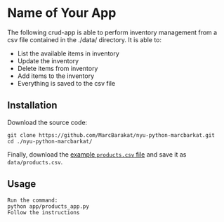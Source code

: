 # Name of Your App

The following crud-app is able to perform inventory management from a csv file contained in the ./data/ directory.
It is able to:
- List the available items in inventory
- Update the inventory
- Delete items from inventory
- Add items to the inventory
- Everything is saved to the csv file

## Installation

Download the source code:

```shell
git clone https://github.com/MarcBarakat/nyu-python-marcbarkat.git
cd ./nyu-python-marcbarkat/
```

Finally, download the [example `products.csv` file](https://raw.githubusercontent.com/prof-rossetti/nyu-info-2335-70-201706/master/projects/crud-app/products.csv) and save it as `data/products.csv`.

## Usage

```shell
Run the command:
python app/products_app.py
Follow the instructions
```
